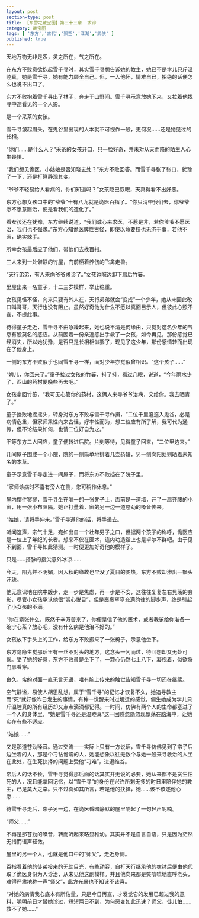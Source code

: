 ```yaml
---
layout: post
section-type: post
title: 【东雪之藏宝图】第三十三章  求诊
category: 藏宝图
tags: [ '东方','古代','架空','江湖','武侠' ]
published: true
---
```

天地万物无非是炁，灵之所在，气之所在。

在东方不败意欲抱起雪千寻时，其实雪千寻想告诉她的教主，她已不是孛儿只斤温睦真，她是雪千寻，她有能力顾全自己。但，一入他怀，情难自已，拒绝的话便怎么也说不出口了。

东方不败抱着雪千寻出了林子，奔走于山野间。雪千寻示意放她下来，又拉着他找寻中途看见的一个人影。

是一个采茶的女孩。

雪千寻皱起眉头，在鬼谷里出现的人本就不可视作一般，更何况……还是她见过的长相。

“你们……是什么人？”采茶的女孩开口，只一脸好奇，并未对从天而降的陌生人心生畏惧。

“我们想见诡医，小姑娘是否知晓去处？”东方不败回答。而雪千寻张了张口，犹豫了一下，还是打算静观其变。

“爷爷不轻易给人看病的，你们知道吗？”女孩眨巴双眼，天真得看不出好恶。

东方心想女孩口中的“爷爷”十有八九就是诡医百指了。“你只消带我们去，你爷爷愿不愿意医治，便是看我们的造化了。”

看女孩还在犹豫，东方继续说道，“我们诚心来求医，不惹是非，若你爷爷不愿医治，我们也不强求。”东方心知诡医脾性古怪，即使以命要挟也无济于事，若他不医，确实棘手。

所幸女孩最后应了他们，带他们去找百指。

三人来到一处僻静的竹屋，门前栖着养伤的飞禽走兽。

“天行弟弟，有人来向爷爷求诊了。”女孩边喊边卸下肩后竹篓。

里屋出来一名童子，十二三岁模样，举止稳重。

女孩见怪不怪，向来只要有外人在，天行弟弟就会“变成”一个少年，她从未因此改口叫哥哥，天行也没有阻止。虽然好奇他为什么不愿以真面目示人，但彼此心照不宣，不提此事。

待得童子走近，雪千寻不由急躁起来，她也说不清是何缘由，只觉对这名少年的气息有股莫名的感应。从前因着一份亲近感出手救了一女孩，如今再见，那份感觉已经消失，所以她犹豫，是否只是长相相似罢了，现见了这少年，那份感情转而出现在了他身上。

一侧的东方不败似乎也同雪千寻一样，面对少年亦觉似曾相识。“这个孩子……”

“娉儿，你回来了。”童子接过女孩的竹篓，抖了抖，看过几眼，说道，“今年雨水少了，西山的药材便晚些再去吧。”

女孩拿回竹篓，“我可无心管你的药材，这俩人来寻爷爷治病，交给你。我去晒青了。”

童子挫败地摇摇头，转身对东方不败与雪千寻作揖，“二位千里迢迢入鬼谷，必是病情危重，但家师秉性向来古怪，好率性而为，想二位应有所了解，我可代为通传，但不论结果如何，也请二位好自为之。”

不等东方二人回应，童子便转进后院。片刻等待，见得童子回来，“二位里边来。”

几间屋子围成一个小院，院的一侧简单地排着几壶药罐，另一侧向阳处则晒着未知名的本草。

童子示意雪千寻走进一间屋子，而将东方不败挡在了院子里。

“家师诊病时不喜有旁人在侧，您可稍作休息。”

屋内摆件寥寥，雪千寻坐在唯一的一张凳子上，面前是一道墙，开了一扇齐腰的小窗，用一张小布阻隔。她正打量着，窗的另一边一道苍劲的嗓音传来。

“姑娘，请将手伸来。”雪千寻遵他的话，将手递去。

听闻这声，宗气十足，宛如出自一个壮年男子之口，但据两个孩子的称呼，诡医应是一位上了年纪的长者。想来不仅在医术，连内功造诣上也是卓尔不群吧。由于见不到面，雪千寻如此猜测。一时便更加好奇他的模样了。

只是……搭脉的指尖意外冰凉……

今天，阳光并不明媚，因入秋的缘故也早没了夏日的炎热，东方不败却渗出一额头汗珠。

他无意识地在院中踱步，走一步是焦虑，再一步是不安，这往往复复左右晃荡的身影，尽管小女孩承认他很“赏心悦目”，但是窸窸窣窣充满韵律的脚步声，终是引起了小女孩的不满。

“你在紧张什么，既然千辛万苦来了，你便是信了他的医术，或者我该给你准备一碗宁心茶？放心吧，没有什么病是他治不好的。”

女孩放下手头上的工作，给东方不败搬来了一张椅子，示意他坐下。

东方隐隐生觉那话里有一丝不对头的地方，这念头一闪而过，待回想却又无处可察。受了她的好意，东方不败虽是坐下了，一颗心仍然七上八下，凝视着，似欲将门扉看穿。

良久，帘的对面一直无言无语，唯有腕上传来的触觉告知雪千寻一切还在继续。

空气静谧，易使人胡思乱想。属于“雪千寻”的记忆才恢复不久，她追寻教主而“死”就好像昨日发生的事情，有种一觉醒来时过境迁的感觉，偏生她成为孛儿只斤温睦真的所有经历却又点点滴滴都记得。一时间，仿佛有两个人的生命都塞进了一个人的身体里，“她是雪千寻还是温睦真”这一困惑忽隐忽现飘荡在脑海中，让她实在有些不适应。

“姑娘……”

又是那道苍劲嗓音。通过交流——实际上只有一方说话，雪千寻仿佛见到了帘子后边坐着的人，那是个刁钻诡谲的人，她能想象以往无数个与她一般来寻救治的人坐在此处，在生死抉择的问题上受他“刁难”，进退维谷。

帘后人的话不长，雪千寻觉得那后面的话其实并无说的必要，她从来都不是贪生怕死的人，况且能拿回记忆，以“雪千寻”的身份在兴许所剩无多的时日里陪伴她的教主，已是莫大之幸。只不过真如其所言，若是他的抉择，她……该不该遂他心愿……

待雪千寻走后，帘子另一边，在诡医昏暗静默的屋里响起了一句轻声呢喃。

“师父……”

不再是那苍劲的嗓音，转而听起来略显稚幼。其实并不是自言自语，只是因为茫然无措而语声轻微。

屋里的另一个人，也就是他口中的“师父”，走近身侧。

百指看着他的徒弟投来的无助目光，有些动容，自打天行继承他的衣钵后便由他代取了诡医身份为人诊治，从未见他这副模样。并且他向来都是笑嘻嘻地直呼老头，难得严肃地称一声“师父”，此方光景也不知该不该喜。

“对她的病情我心底本有所估量，只是今日再查，才发觉它的发展已超过我的意料，明明前日才替她诊过，短短两日不到，为何恶变如此迅速？师父，徒儿怕……救不了她……”
